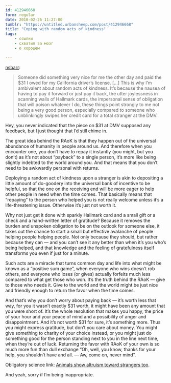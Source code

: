 ```yaml
---
id: 412946668
form: regular
date: 2010-02-26 11:27:00
tumblr: "https://untitled.urbansheep.com/post/412946668"
title: "Coping with random acts of kindness"
tags:
    - ссылки
    - схватил за мозг
    - о хорошем

---
```


<p><a href="http://nsbarr.com/post/412660619/someone-did-something-very-nice-for-me-the-other" class="tumblr_blog">nsbarr</a>:</p>

<blockquote><p>Someone did something very nice for me the other day and paid the $31 I owed for my California driver’s license. [&hellip;] This is why I’m ambivalent about random acts of kindness. It’s because the nausea of having to pay it forward or just pay it back, the utter joylessness in scanning walls of Hallmark cards, the impersonal sense of obligation that will poison whatever I do, these things point strongly to me not being a very good person, especially compared to someone who unblinkingly swipes her credit card for a total stranger at the DMV.</p></blockquote>

<p>Hey, you never indicated that the piece on $31 at DMV supposed any feedback, but I just thought that I&rsquo;d still chime in.</p>

<p>The great idea behind the RAoK is that they happen out of the universal abundance of humanity in people around us. And therefore when you encounter one, you don&rsquo;t have to repay it instantly (you might, but you don&rsquo;t) as it&rsquo;s not about “payback” to a single person, it&rsquo;s more like being slightly indebted to the world around you. And that means that you don&rsquo;t need to be awkwardly personal with returns.</p>

<p>Deploying a random act of kindness upon a stranger is akin to depositing a little amount of do-goodery into the universal bank of incentive to be helpful, so that the one on the receiving end will be more eager to help other people in need when the time comes. That basically means that “repaying” to the person who helped you is not really welcome unless it&rsquo;s a life-threatening issue. Otherwise it&rsquo;s just not worth it.</p>

<p>Why not just get it done with sparkly Hallmark card and a small gift or a check and a hand-written letter of gratitude? Because it removes the burden and unspoken obligation to be on the outlook for someone else, it takes out the chance to start a small but effective avalanche of people helping people helping people. Not only because they should, but rather because they can — and you can&rsquo;t see it any better than when it&rsquo;s you who&rsquo;s being helped, and that knowledge and the feeling of gratefulness itself transforms you even if just for a minute.</p>

<p>Such acts are a miracle that turns common day and life into what might be known as a “positive sum game”, when everyone who wins doesn&rsquo;t rob others, and everyone who loses (or gives) actually forfeits much less compared to what get those who won. It&rsquo;s the truth behind the RAoK — give to those who needs it. Give to the world and the world might be just nice and friendly enough to return the favor when the time comes.</p>

<p>And that&rsquo;s why you don&rsquo;t worry about paying back — it&rsquo;s worth less that way, for you it wasn&rsquo;t exactly $31 worth, it might have been any amount that you were short of. It&rsquo;s the whole resolution that makes you happy, the price of your hour and your peace of mind and a possibility of anger and disappointment. And it&rsquo;s not worth $31 for sure, it&rsquo;s something more. Thus you might express gratitude, but don&rsquo;t you care about money. You might give something to charity of your choice instead, or you might just do something good for the person standing next to you in the line next time, when they&rsquo;re out of luck. Returning the favor with RAoK of your own is so much more fun than dull exchange “Oh, well, you know, thanks for your help, you shouldn&rsquo;t have and all. — Aw, come on, never mind”.</p>

<p>Obligatory science link: <a href="http://untitled.urbansheep.ru/post/84862750/people-are-more-likely-to-lend-a-hand-to-a-perfect">Animals show altruism toward strangers too</a>.</p>

<p>And yeah, sorry if I&rsquo;m being inappropriate.</p>

